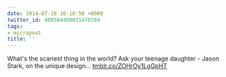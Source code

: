 ```yaml
---
date: 2014-07-16 16:18:50 +0000
twitter_id: 489504450831478784
tags:
- micropost
title: ''
---
```


What's the scariest thing in the world? Ask your teenage daughter - Jason Stark, on the unique design... [tmblr.co/ZOHrOy1LgGpHT](http://tmblr.co/ZOHrOy1LgGpHT)
